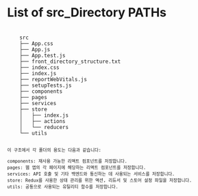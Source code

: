 # List of src_Directory PATHs
<pre>
  <code>
    src
    ├── App.css
    ├── App.js
    ├── App.test.js
    ├── front_directory_structure.txt
    ├── index.css
    ├── index.js
    ├── reportWebVitals.js
    ├── setupTests.js
    ├── components
    ├── pages
    ├── services
    ├── store
    │   ├── index.js
    │   ├── actions
    │   └── reducers
    └── utils
  <code>
<pre>
이 구조에서 각 폴더의 용도는 다음과 같습니다:

components: 재사용 가능한 리액트 컴포넌트를 저장합니다.
pages: 웹 앱의 각 페이지에 해당하는 리액트 컴포넌트를 저장합니다.
services: API 호출 및 기타 백엔드와 통신하는 데 사용되는 서비스를 저장합니다.
store: Redux를 사용한 상태 관리를 위한 액션, 리듀서 및 스토어 설정 파일을 저장합니다.
utils: 공통으로 사용되는 유틸리티 함수를 저장합니다.